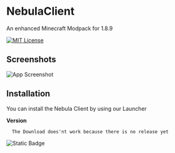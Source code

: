 
# NebulaClient

An enhanced Minecraft Modpack for 1.8.9




[![MIT License](https://img.shields.io/badge/Source%20Code-All%20Rights%20Reserved-blue
)](https://img.shields.io/badge/Source%20Code-All%20Rights%20Reserved-blue)


## Screenshots

![App Screenshot](https://via.placeholder.com/468x300?text=App+Screenshot+Here)


## Installation

You can install the Nebula Client by using our Launcher

**Version**
```
  The Download does'nt work because there is no release yet
```
![Static Badge](https://img.shields.io/badge/Download-green?link=https%3A%2F%2Fgithub.com%2F)

    
